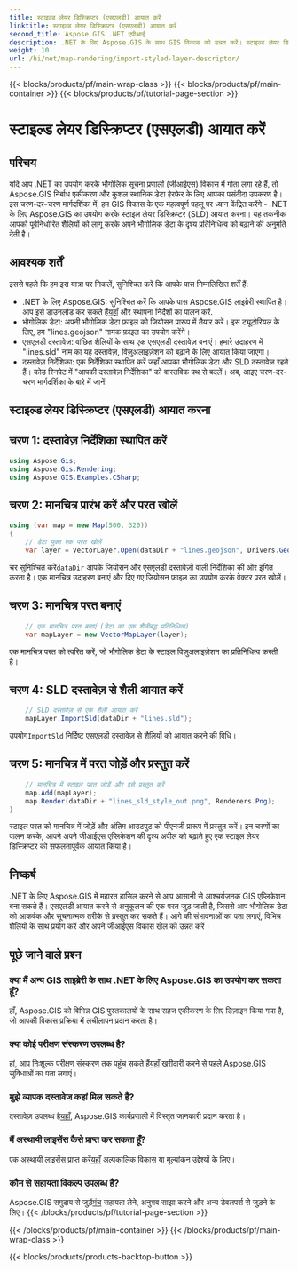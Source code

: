 ```yaml
---
title: स्टाइल्ड लेयर डिस्क्रिप्टर (एसएलडी) आयात करें
linktitle: स्टाइल्ड लेयर डिस्क्रिप्टर (एसएलडी) आयात करें
second_title: Aspose.GIS .NET एपीआई
description: .NET के लिए Aspose.GIS के साथ GIS विकास को उन्नत करें। स्टाइल्ड लेयर डिस्क्रिप्टर (एसएलडी) को आसानी से आयात करें। अभी अनुकूलन संभावनाओं का अन्वेषण करें!
weight: 10
url: /hi/net/map-rendering/import-styled-layer-descriptor/
---
```


{{< blocks/products/pf/main-wrap-class >}}
{{< blocks/products/pf/main-container >}}
{{< blocks/products/pf/tutorial-page-section >}}

# स्टाइल्ड लेयर डिस्क्रिप्टर (एसएलडी) आयात करें

## परिचय
यदि आप .NET का उपयोग करके भौगोलिक सूचना प्रणाली (जीआईएस) विकास में गोता लगा रहे हैं, तो Aspose.GIS निर्बाध एकीकरण और कुशल स्थानिक डेटा हेरफेर के लिए आपका पसंदीदा उपकरण है। इस चरण-दर-चरण मार्गदर्शिका में, हम GIS विकास के एक महत्वपूर्ण पहलू पर ध्यान केंद्रित करेंगे - .NET के लिए Aspose.GIS का उपयोग करके स्टाइल लेयर डिस्क्रिप्टर (SLD) आयात करना। यह तकनीक आपको पूर्वनिर्धारित शैलियों को लागू करके अपने भौगोलिक डेटा के दृश्य प्रतिनिधित्व को बढ़ाने की अनुमति देती है।
## आवश्यक शर्तें
इससे पहले कि हम इस यात्रा पर निकलें, सुनिश्चित करें कि आपके पास निम्नलिखित शर्तें हैं:
-  .NET के लिए Aspose.GIS: सुनिश्चित करें कि आपके पास Aspose.GIS लाइब्रेरी स्थापित है। आप इसे डाउनलोड कर सकते हैं[यहाँ](https://releases.aspose.com/gis/net/) और स्थापना निर्देशों का पालन करें.
- भौगोलिक डेटा: अपनी भौगोलिक डेटा फ़ाइल को जियोसन प्रारूप में तैयार करें। इस ट्यूटोरियल के लिए, हम "lines.geojson" नामक फ़ाइल का उपयोग करेंगे।
- एसएलडी दस्तावेज़: वांछित शैलियों के साथ एक एसएलडी दस्तावेज़ बनाएं। हमारे उदाहरण में "lines.sld" नाम का यह दस्तावेज़, विज़ुअलाइज़ेशन को बढ़ाने के लिए आयात किया जाएगा।
- दस्तावेज़ निर्देशिका: एक निर्देशिका स्थापित करें जहाँ आपका भौगोलिक डेटा और SLD दस्तावेज़ रहते हैं। कोड स्निपेट में "आपकी दस्तावेज़ निर्देशिका" को वास्तविक पथ से बदलें।
अब, आइए चरण-दर-चरण मार्गदर्शिका के बारे में जानें!
## स्टाइल्ड लेयर डिस्क्रिप्टर (एसएलडी) आयात करना
## चरण 1: दस्तावेज़ निर्देशिका स्थापित करें
```csharp
using Aspose.Gis;
using Aspose.Gis.Rendering;
using Aspose.GIS.Examples.CSharp;
```
## चरण 2: मानचित्र प्रारंभ करें और परत खोलें
```csharp
using (var map = new Map(500, 320))
{
    // डेटा युक्त एक परत खोलें
    var layer = VectorLayer.Open(dataDir + "lines.geojson", Drivers.GeoJson);
```
 चर सुनिश्चित करें`dataDir` आपके जियोसन और एसएलडी दस्तावेज़ों वाली निर्देशिका की ओर इंगित करता है।
एक मानचित्र उदाहरण बनाएं और दिए गए जियोसन फ़ाइल का उपयोग करके वेक्टर परत खोलें।
## चरण 3: मानचित्र परत बनाएं
```csharp
    // एक मानचित्र परत बनाएं (डेटा का एक शैलीबद्ध प्रतिनिधित्व)
    var mapLayer = new VectorMapLayer(layer);
```
एक मानचित्र परत को त्वरित करें, जो भौगोलिक डेटा के स्टाइल विज़ुअलाइज़ेशन का प्रतिनिधित्व करती है।
## चरण 4: SLD दस्तावेज़ से शैली आयात करें
```csharp
    // SLD दस्तावेज़ से एक शैली आयात करें
    mapLayer.ImportSld(dataDir + "lines.sld");
```
 उपयोग`ImportSld` निर्दिष्ट एसएलडी दस्तावेज़ से शैलियों को आयात करने की विधि।
## चरण 5: मानचित्र में परत जोड़ें और प्रस्तुत करें
```csharp
    // मानचित्र में स्टाइल परत जोड़ें और इसे प्रस्तुत करें
    map.Add(mapLayer);
    map.Render(dataDir + "lines_sld_style_out.png", Renderers.Png);
}
```
स्टाइल परत को मानचित्र में जोड़ें और अंतिम आउटपुट को पीएनजी प्रारूप में प्रस्तुत करें।
इन चरणों का पालन करके, आपने अपने जीआईएस एप्लिकेशन की दृश्य अपील को बढ़ाते हुए एक स्टाइल लेयर डिस्क्रिप्टर को सफलतापूर्वक आयात किया है।
## निष्कर्ष
.NET के लिए Aspose.GIS में महारत हासिल करने से आप आसानी से आश्चर्यजनक GIS एप्लिकेशन बना सकते हैं। एसएलडी आयात करने से अनुकूलन की एक परत जुड़ जाती है, जिससे आप भौगोलिक डेटा को आकर्षक और सूचनात्मक तरीके से प्रस्तुत कर सकते हैं। आगे की संभावनाओं का पता लगाएं, विभिन्न शैलियों के साथ प्रयोग करें और अपने जीआईएस विकास खेल को उन्नत करें।
## पूछे जाने वाले प्रश्न
### क्या मैं अन्य GIS लाइब्रेरी के साथ .NET के लिए Aspose.GIS का उपयोग कर सकता हूँ?
हाँ, Aspose.GIS को विभिन्न GIS पुस्तकालयों के साथ सहज एकीकरण के लिए डिज़ाइन किया गया है, जो आपकी विकास प्रक्रिया में लचीलापन प्रदान करता है।
### क्या कोई परीक्षण संस्करण उपलब्ध है?
 हां, आप निःशुल्क परीक्षण संस्करण तक पहुंच सकते हैं[यहाँ](https://releases.aspose.com/) खरीदारी करने से पहले Aspose.GIS सुविधाओं का पता लगाएं।
### मुझे व्यापक दस्तावेज कहां मिल सकते हैं?
 दस्तावेज़ उपलब्ध है[यहाँ](https://reference.aspose.com/gis/net/), Aspose.GIS कार्यप्रणाली में विस्तृत जानकारी प्रदान करता है।
### मैं अस्थायी लाइसेंस कैसे प्राप्त कर सकता हूँ?
 एक अस्थायी लाइसेंस प्राप्त करें[यहाँ](https://purchase.aspose.com/temporary-license/) अल्पकालिक विकास या मूल्यांकन उद्देश्यों के लिए।
### कौन से सहायता विकल्प उपलब्ध हैं?
 Aspose.GIS समुदाय से जुड़ें[मंच](https://forum.aspose.com/c/gis/33) सहायता लेने, अनुभव साझा करने और अन्य डेवलपर्स से जुड़ने के लिए।
{{< /blocks/products/pf/tutorial-page-section >}}

{{< /blocks/products/pf/main-container >}}
{{< /blocks/products/pf/main-wrap-class >}}

{{< blocks/products/products-backtop-button >}}
